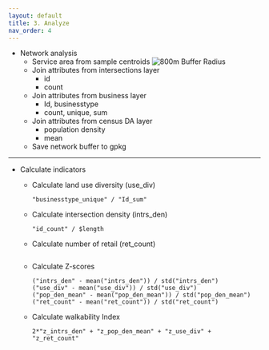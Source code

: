 ```yaml
---
layout: default
title: 3. Analyze
nav_order: 4
---
```


- Network analysis
  * Service area from sample centroids
  ![800m Buffer Radius](https://github.com/ubc-library-rc/qgis-walkability/blob/master/images/map_buffers.png?raw=true)
  * Join attributes from intersections layer
    * id
    * count
  * Join attributes from business layer
    * Id, businesstype
    * count, unique, sum
  * Join attributes from census DA layer
    * population density
    * mean
  * Save network buffer to gpkg
***
- Calculate indicators

  * Calculate land use diversity (use_div)
    ```
    "businesstype_unique" / "Id_sum"
    ```
  * Calculate intersection density (intrs_den)
    ```
    "id_count" / $length
    ```
  * Calculate number of retail (ret_count)
    ```

    ```
  * Calculate Z-scores
    ```
    ("intrs_den" - mean("intrs_den")) / std("intrs_den")
    ("use_div" - mean("use_div")) / std("use_div")
    ("pop_den_mean" - mean("pop_den_mean")) / std("pop_den_mean")
    ("ret_count" - mean("ret_count")) / std("ret_count")
    ```
  * Calculate walkability Index
    ```
    2*"z_intrs_den" + "z_pop_den_mean" + "z_use_div" + "z_ret_count"
    ```
